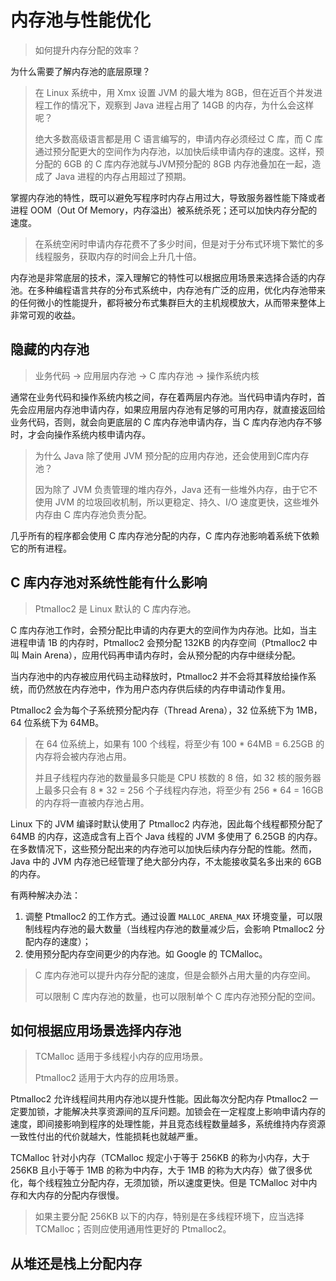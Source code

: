 # 内存池与性能优化

> 如何提升内存分配的效率？

为什么需要了解内存池的底层原理？

> 在 Linux 系统中，用 Xmx 设置 JVM 的最大堆为 8GB，但在近百个并发进程工作的情况下，观察到 Java 进程占用了 14GB 的内存，为什么会这样呢？
>
> 绝大多数高级语言都是用 C 语言编写的，申请内存必须经过 C 库，而 C 库通过预分配更大的空间作为内存池，以加快后续申请内存的速度。这样，预分配的 6GB 的 C 库内存池就与JVM预分配的 8GB 内存池叠加在一起，造成了 Java 进程的内存占用超过了预期。

掌握内存池的特性，既可以避免写程序时内存占用过大，导致服务器性能下降或者进程 OOM（Out Of Memory，内存溢出）被系统杀死；还可以加快内存分配的速度。

> 在系统空闲时申请内存花费不了多少时间，但是对于分布式环境下繁忙的多线程服务，获取内存的时间会上升几十倍。

内存池是非常底层的技术，深入理解它的特性可以根据应用场景来选择合适的内存池。在多种编程语言共存的分布式系统中，内存池有广泛的应用，优化内存池带来的任何微小的性能提升，都将被分布式集群巨大的主机规模放大，从而带来整体上非常可观的收益。

## 隐藏的内存池

> 业务代码 -> 应用层内存池 -> C 库内存池 -> 操作系统内核

通常在业务代码和操作系统内核之间，存在着两层内存池。当代码申请内存时，首先会应用层内存池申请内存，如果应用层内存池有足够的可用内存，就直接返回给业务代码，否则，就会向更底层的 C 库内存池申请内存，当 C 库内存池内存不够时，才会向操作系统内核申请内存。

> 为什么 Java 除了使用 JVM 预分配的应用内存池，还会使用到C库内存池？
>
> 因为除了 JVM 负责管理的堆内存外，Java 还有一些堆外内存，由于它不使用 JVM 的垃圾回收机制，所以更稳定、持久、I/O 速度更快，这些堆外内存由 C 库内存池负责分配。

几乎所有的程序都会使用 C 库内存池分配的内存，C 库内存池影响着系统下依赖它的所有进程。

## C 库内存池对系统性能有什么影响

> Ptmalloc2 是 Linux 默认的 C 库内存池。

C 库内存池工作时，会预分配比申请的内存更大的空间作为内存池。比如，当主进程申请 1B 的内存时，Ptmalloc2 会预分配 132KB 的内存空间（Ptmalloc2 中叫 Main Arena），应用代码再申请内存时，会从预分配的内存中继续分配。

当内存池中的内存被应用代码主动释放时，Ptmalloc2 并不会将其释放给操作系统，而仍然放在内存池中，作为用户态内存供后续的内存申请动作复用。

Ptmalloc2 会为每个子系统预分配内存（Thread Arena），32 位系统下为 1MB，64 位系统下为 64MB。

> 在 64 位系统上，如果有 100 个线程，将至少有 100 * 64MB = 6.25GB 的内存将会被内存池占用。
>
> 并且子线程内存池的数量最多只能是 CPU 核数的 8 倍，如 32 核的服务器上最多只会有 8 * 32 = 256 个子线程内存池，将至少有 256 * 64 = 16GB 的内存将一直被内存池占用。

Linux 下的 JVM 编译时默认使用了 Ptmalloc2 内存池，因此每个线程都预分配了 64MB 的内存，这造成含有上百个 Java 线程的 JVM 多使用了 6.25GB 的内存。在多数情况下，这些预分配出来的内存池可以加快后续内存分配的性能。然而，Java 中的 JVM 内存池已经管理了绝大部分内存，不太能接收莫名多出来的 6GB 的内存。

有两种解决办法：

1. 调整 Ptmalloc2 的工作方式。通过设置 `MALLOC_ARENA_MAX` 环境变量，可以限制线程内存池的最大数量（当线程内存池的数量减少后，会影响 Ptmalloc2 分配内存的速度）；
2. 使用预分配内存空间更少的内存池。如 Google 的 TCMalloc。

> C 库内存池可以提升内存分配的速度，但是会额外占用大量的内存空间。
>
> 可以限制 C 库内存池的数量，也可以限制单个 C 库内存池预分配的空间。

## 如何根据应用场景选择内存池

> TCMalloc 适用于多线程小内存的应用场景。
>
> Ptmalloc2 适用于大内存的应用场景。

Ptmalloc2 允许线程间共用内存池以提升性能。因此每次分配内存 Ptmalloc2 一定要加锁，才能解决共享资源间的互斥问题。加锁会在一定程度上影响申请内存的速度，即间接影响到程序的处理性能，并且竞态线程数量越多，系统维持内存资源一致性付出的代价就越大，性能损耗也就越严重。

TCMalloc 针对小内存（TCMalloc 规定小于等于 256KB 的称为小内存，大于 256KB 且小于等于 1MB 的称为中内存，大于 1MB 的称为大内存）做了很多优化，每个线程独立分配内存，无须加锁，所以速度更快。但是 TCMalloc 对中内存和大内存的分配内存很慢。

>  如果主要分配 256KB 以下的内存，特别是在多线程环境下，应当选择 TCMalloc；否则应使用通用性更好的 Ptmalloc2。

## 从堆还是栈上分配内存

